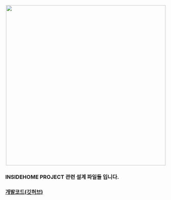 <p align="center">
<img src="https://user-images.githubusercontent.com/84854563/148227172-5a488518-ec2d-4c9c-abf7-78cc913a298a.png"  width="500">
</p>

### INSIDEHOME PROJECT 관련 설계 파일들 입니다.

### [개발코드(깃허브)](https://github.com/stoveon/TEAM_PROJECT-code-)
